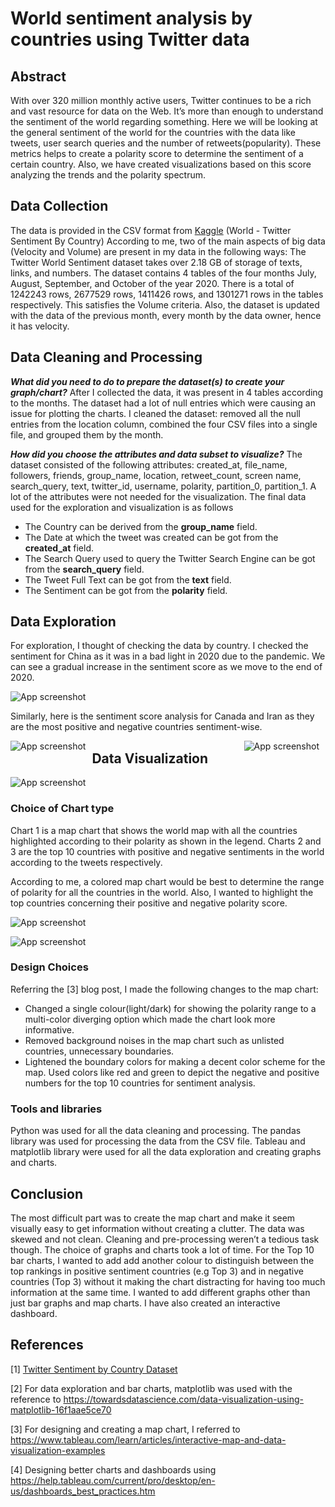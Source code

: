 # World sentiment analysis by countries using Twitter data

## Abstract
With over 320 million monthly active users, Twitter continues to be a rich and vast resource for data on the Web. It’s more than enough to understand the sentiment of the world regarding something. Here we will be looking at the general sentiment of the world for the countries with the data like tweets, user search queries and the number of retweets(popularity). These metrics helps to create a polarity score to determine the sentiment of a certain country. Also, we have created visualizations based on this score analyzing the trends and the polarity spectrum.

## Data Collection
The data is provided in the CSV format from [Kaggle](https://www.kaggle.com/wjia26/twittersentimentbycountry) (World - Twitter Sentiment By Country)
According to me, two of the main aspects of big data (Velocity and Volume) are present in my data in the following ways:
The Twitter World Sentiment dataset takes over 2.18 GB of storage of texts, links, and numbers. The dataset contains 4 tables of the four months July, August, September, and October of the year 2020. There is a total of 1242243 rows, 2677529 rows, 1411426 rows, and 1301271 rows in the tables respectively. This satisfies the Volume criteria.
Also, the dataset is updated with the data of the previous month, every month by the data owner, hence it has velocity. 

## Data Cleaning and Processing
***What did you need to do to prepare the dataset(s) to create your graph/chart?***
After I collected the data, it was present in 4 tables according to the months. The dataset had a lot of null entries which were causing an issue for plotting the charts. I cleaned the dataset: removed all the null entries from the location column, combined the four CSV files into a single file, and grouped them by the month.

***How did you choose the attributes and data subset to visualize?***
The dataset consisted of the following attributes: created_at, file_name, followers, friends, group_name, location, retweet_count, screen name, search_query, text, twitter_id, username, polarity, partition_0, partition_1. A lot of the attributes were not needed for the visualization. The final data used for the exploration and visualization is as follows
* The Country can be derived from the **group_name** field.
* The Date at which the tweet was created can be got from the **created_at** field.
* The Search Query used to query the Twitter Search Engine can be got from the **search_query** field.
* The Tweet Full Text can be got from the **text** field.
* The Sentiment can be got from the **polarity** field.

## Data Exploration
For exploration, I thought of checking the data by country. I checked the sentiment for China as it was in a bad light in 2020 due to the pandemic. We can see a gradual increase in the sentiment score as we move to the end of 2020.

<img src="CanadaSentimentAnalysis.jpg"
     alt="App screenshot"
     style="float: center; margin-right: 10px;" />

Similarly, here is the sentiment score analysis for Canada and Iran as they are the most positive and negative countries sentiment-wise.

<img src="ChinaSentimentAnalysis.jpg"
     alt="App screenshot"
     style="float: left; margin-right: 10px;" /> <img src="IranSentimentAnalysis.jpg"
     alt="App screenshot"
     style="float: right; margin-right: 10px;" />
     

## Data Visualization

<img src="MapWorldSentimentAnalysis.png"
     alt="App screenshot"
     style="float: center; margin-right: 10px;" />


### Choice of Chart type

Chart 1 is a map chart that shows the world map with all the countries highlighted according to their polarity as shown in the legend. Charts 2 and 3 are the top 10 countries with positive and negative sentiments in the world according to the tweets respectively.

According to me, a colored map chart would be best to determine the range of polarity for all the countries in the world. Also, I wanted to highlight the top countries concerning their positive and negative polarity score.


<img src="Top10CountriesWithPositiveSentiment.png"
     alt="App screenshot"
     style="float: center; margin-right: 10px;" />

<img src="Top10CountriesWithNegativeSentiment.png"
     alt="App screenshot"
     style="float: center; margin-right: 10px;" />

### Design Choices
Referring the [3] blog post, I made the following changes to the map chart:
- Changed a single colour(light/dark) for showing the polarity range to a multi-color diverging option which made the chart look more informative.
- Removed background noises in the map chart such as unlisted countries, unnecessary boundaries.
- Lightened the boundary colors for making a decent color scheme for the map.
Used colors like red and green to depict the negative and positive numbers for the top 10 countries for sentiment analysis.

### Tools and libraries
Python was used for all the data cleaning and processing. The pandas library was used for processing the data from the CSV file.
Tableau and matplotlib library were used for all the data exploration and creating graphs and charts.

## Conclusion
The most difficult part was to create the map chart and make it seem visually easy to get information without creating a clutter. The data was skewed and not clean. Cleaning and pre-processing weren’t a tedious task though. The choice of graphs and charts took a lot of time.
For the Top 10 bar charts, I wanted to add add another colour to distinguish between the top rankings in positive sentiment countries (e.g Top 3) and in negative countries (Top 3) without it making the chart distracting for having too much information at the same time. I wanted to add different graphs other than just bar graphs and map charts. I have also created an interactive dashboard.

## References
[1] [Twitter Sentiment by Country Dataset](https://www.kaggle.com/wjia26/twittersentimentbycountry)

[2] For data exploration and bar charts, matplotlib was used with the reference to https://towardsdatascience.com/data-visualization-using-matplotlib-16f1aae5ce70

[3] For designing and creating a map chart, I referred to https://www.tableau.com/learn/articles/interactive-map-and-data-visualization-examples

[4] Designing better charts and dashboards using https://help.tableau.com/current/pro/desktop/en-us/dashboards_best_practices.htm